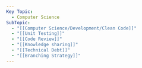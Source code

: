 ```yaml
---
Key Topic:
  - Computer Science
SubTopic:
  - "[[Computer Science/Development/Clean Code]]"
  - "[[Unit Testing]]"
  - "[[Code Review]]"
  - "[[Knowledge sharing]]"
  - "[[Technical Debt]]"
  - "[[Branching Strategy]]"
---
```

